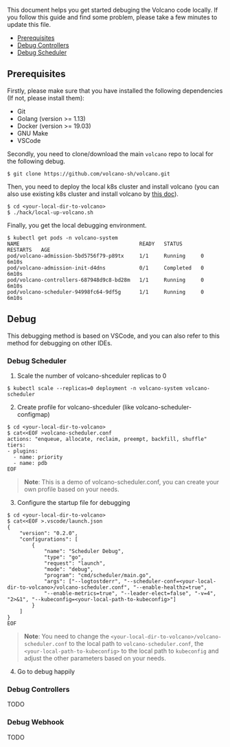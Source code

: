 This document helps you get started debuging the Volcano code locally.
If you follow this guide and find some problem, please take a few minutes to update this file.

- [Prerequisites](#Prerequisites)
- [Debug Controllers](#debug-controllers)
- [Debug Scheduler](#debug-webhook)


## Prerequisites
Firstly, please make sure that you have installed the following dependencies (If not, please install them):
- Git
- Golang (version >= 1.13)
- Docker (version >= 19.03)
- GNU Make
- VSCode

Secondly, you need to clone/download the main `volcano` repo to local for the following debug.
```shell
$ git clone https://github.com/volcano-sh/volcano.git
```

Then, you need to deploy the local k8s cluster and install volcano (you can also use existing k8s cluster and install volcano by [this doc](https://volcano.sh/en/docs/installation/)).
```shell
$ cd <your-local-dir-to-volcano>
$ ./hack/local-up-volcano.sh
```

Finally, you get the local debugging environment.
```shell
$ kubectl get pods -n volcano-system
NAME                                       READY   STATUS      RESTARTS   AGE
pod/volcano-admission-5bd5756f79-p89tx     1/1     Running     0          6m10s
pod/volcano-admission-init-d4dns           0/1     Completed   0          6m10s
pod/volcano-controllers-687948d9c8-bd28m   1/1     Running     0          6m10s
pod/volcano-scheduler-94998fc64-9df5g      1/1     Running     0          6m10s
```

## Debug
This debugging method is based on VSCode, and you can also refer to this method for debugging on other IDEs.
### Debug Scheduler
1. Scale the number of volcano-shceduler replicas to 0
```shell
$ kubectl scale --replicas=0 deployment -n volcano-system volcano-scheduler 
```
2. Create profile for volcano-shceduler (like volcano-scheduler-configmap)
```shell
$ cd <your-local-dir-to-volcano>
$ cat<<EOF >volcano-scheduler.conf
actions: "enqueue, allocate, reclaim, preempt, backfill, shuffle"
tiers:
- plugins:
  - name: priority
  - name: pdb
EOF

```
> **Note**: This is a demo of volcano-scheduler.conf, you can create your own profile based on your needs.

3. Configure the startup file for debugging
```shell
$ cd <your-local-dir-to-volcano>
$ cat<<EOF >.vscode/launch.json
{
    "version": "0.2.0",
    "configurations": [
        {
            "name": "Scheduler Debug",
            "type": "go",
            "request": "launch",
            "mode": "debug",
            "program": "cmd/scheduler/main.go",
            "args": ["--logtostderr", "--scheduler-conf=<your-local-dir-to-volcano>/volcano-scheduler.conf", "--enable-healthz=true", 
            "--enable-metrics=true", "--leader-elect=false", "-v=4", "2>&1", "--kubeconfig=<your-local-path-to-kubeconfig>"]
        }
    ]
}
EOF

```
> **Note**: You need to change the `<your-local-dir-to-volcano>/volcano-scheduler.conf` to the local path to `volcano-scheduler.conf`, the `<your-local-path-to-kubeconfig>` to the local path to `kubeconfig` and adjust the other parameters based on your needs.

4. Go to debug happily

### Debug Controllers
TODO
### Debug Webhook
TODO